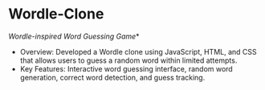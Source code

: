 # Wordle-Clone
*Wordle-inspired Word Guessing Game**
- Overview: Developed a Wordle clone using JavaScript, HTML, and CSS that allows users to guess a random word within limited attempts.
- Key Features: Interactive word guessing interface, random word generation, correct word detection, and guess tracking.
